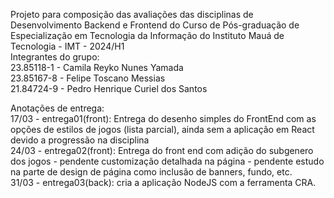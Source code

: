 Projeto para composição das avaliações das disciplinas de Desenvolvimento Backend e Frontend do Curso de Pós-graduação de Especialização em Tecnologia da Informação do Instituto Mauá de Tecnologia - IMT - 2024/H1 </br>
Integrantes do grupo: </br>
23.85118-1 - Camila Reyko Nunes Yamada </br>
23.85167-8 - Felipe Toscano Messias </br>
21.84724-9 - Pedro Henrique Curiel dos Santos </br>

Anotações de entrega:</br>
17/03 - entrega01(front): Entrega do desenho simples do FrontEnd com as opções de estilos de jogos (lista parcial), ainda sem a aplicação em React devido a progressão na disciplina </br>
24/03 - entrega02(front): Entrega do front end com adição do subgenero dos jogos - pendente customização detalhada na página - pendente estudo na parte de design de página como inclusão de banners, fundo, etc.</br>
31/03 - entrega03(back): cria a aplicação NodeJS com a ferramenta CRA.</br>